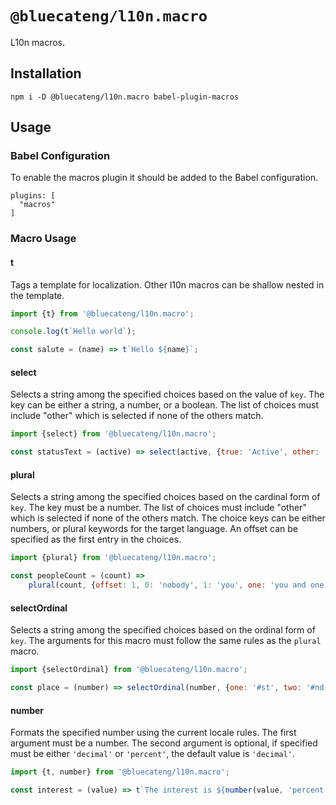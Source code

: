# `@bluecateng/l10n.macro`

L10n macros.

## Installation

```shell
npm i -D @bluecateng/l10n.macro babel-plugin-macros
```

## Usage

### Babel Configuration

To enable the macros plugin it should be added to the Babel configuration.

```
plugins: [
  "macros"
]
```

### Macro Usage

#### t

Tags a template for localization. Other l10n macros can be shallow nested in the template.

```js
import {t} from '@bluecateng/l10n.macro';

console.log(t`Hello world`);

const salute = (name) => t`Hello ${name}`;
```

#### select

Selects a string among the specified choices based on the value of `key`.
The key can be either a string, a number, or a boolean.
The list of choices must include "other" which is selected if none of the others match.

```js
import {select} from '@bluecateng/l10n.macro';

const statusText = (active) => select(active, {true: 'Active', other: 'Inactive'});
```

#### plural

Selects a string among the specified choices based on the cardinal form of `key`.
The key must be a number.
The list of choices must include "other" which is selected if none of the others match.
The choice keys can be either numbers, or plural keywords for the target language.
An offset can be specified as the first entry in the choices.

```js
import {plural} from '@bluecateng/l10n.macro';

const peopleCount = (count) =>
	plural(count, {offset: 1, 0: 'nobody', 1: 'you', one: 'you and one other', other: 'you and # other'});
```

#### selectOrdinal

Selects a string among the specified choices based on the ordinal form of `key`.
The arguments for this macro must follow the same rules as the `plural` macro.

```js
import {selectOrdinal} from '@bluecateng/l10n.macro';

const place = (number) => selectOrdinal(number, {one: '#st', two: '#nd', few: '#rd', other: '#th'});
```

#### number

Formats the specified number using the current locale rules.
The first argument must be a number.
The second argument is optional, if specified must be either `'decimal'` or `'percent'`, the default value is `'decimal'`.

```js
import {t, number} from '@bluecateng/l10n.macro';

const interest = (value) => t`The interest is ${number(value, 'percent')}`;
```
